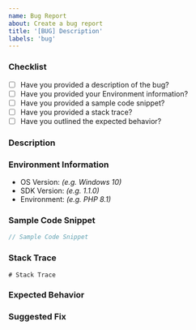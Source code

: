 ```yaml
---
name: Bug Report
about: Create a bug report
title: '[BUG] Description'
labels: 'bug'
---
```


### Checklist
 - [ ] Have you provided a description of the bug?
 - [ ] Have you provided your Environment information?
 - [ ] Have you provided a sample code snippet?
 - [ ] Have you provided a stack trace?
 - [ ] Have you outlined the expected behavior?

### Description
<!-- Please provide a clear and concise description of the bug. -->

### Environment Information
<!-- Please provide the version of the OS, SDK, and Environment you are experiencing the bug in. -->
 - OS Version: _(e.g. Windows 10)_
 - SDK Version: _(e.g. 1.1.0)_
 - Environment: _(e.g. PHP 8.1)_

### Sample Code Snippet
<!-- Please provide a code snippet that produces or is relevant to the bug. -->
```php
// Sample Code Snippet
```

### Stack Trace
<!-- Please provide the stack trace that shows the bug. -->
```shell
# Stack Trace
```

### Expected Behavior
<!-- Please outline the expected behavior of the SDK. -->

### Suggested Fix
<!-- If you have a fix or a suggestion for how this bug may be resolved, describe it here. -->